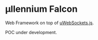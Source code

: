 # μllennium Falcon

Web Framework on top of [uWebSockets.js](https://github.com/uNetworking/uWebSockets.js).

POC under development.